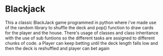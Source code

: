# Blackjack
This a classic BlackJack game programmed in python where i've made use of the random library to shuffle the deck and
pop() function to draw cards for the player and the house. There's usage of classes and class inheritance with the use of 
sub funtions so the different tasks are assigned to different chunks of code. a Player can keep betting 
until the deck length falls low and then the deck is reshuffled and player can bet again
